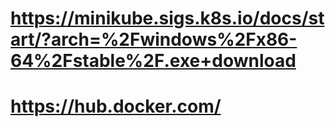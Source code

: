 # https://minikube.sigs.k8s.io/docs/start/?arch=%2Fwindows%2Fx86-64%2Fstable%2F.exe+download
# https://hub.docker.com/

